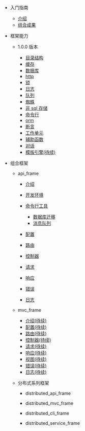 - 入门指南

  - [介绍](intro.md)
  - [组合成果](combined_frame.md)

- 框架能力

  - 1.0.0 版本

    - [目录结构](frame/1.0.0/directory.md)
    - [缓存](frame/1.0.0/cache.md)
    - [数据库](frame/1.0.0/database.md)
    - [http](frame/1.0.0/http.md)
    - [锁](frame/1.0.0/lock.md)
    - [日志](frame/1.0.0/log.md)
    - [队列](frame/1.0.0/queue.md)
    - [蜘蛛](frame/1.0.0/spider.md)
    - [非 sql 存储](frame/1.0.0/storage.md)
    - [命令行](frame/1.0.0/command.md)
    - [orm](frame/1.0.0/orm.md)
    - [断言](frame/1.0.0/otherwise.md)
    - [工作单元](frame/1.0.0/unitofwork.md)
    - [辅助函数](frame/1.0.0/function.md)
    - [对话](frame/1.0.0/dialogue.md)
    - [模版引擎(待续)](frame/1.0.0/view_compiler.md)

- 组合框架

  - api_frame

    - [介绍](api_frame/intro.md)
    - [开发环境](api_frame/environment.md)
    - [命令行工具](api_frame/command.md)

      - [数据库迁移](api_frame/command/migrate.md)
      - [消息队列](api_frame/command/queue.md)
    
    - [配置](api_frame/config.md)
    - [路由](api_frame/router.md)
    - [控制器](api_frame/controller.md)
    - [请求](api_frame/request.md)
    - [响应](api_frame/response.md)
    - [错误](api_frame/error.md)
    - [日志](api_frame/log.md)

  - mvc_frame

    - [介绍(待续)](mvc_frame/intro.md)
    - [配置(待续)](mvc_frame/config.md)
    - [路由(待续)](mvc_frame/router.md)
    - [控制器(待续)](mvc_frame/controller.md)
    - [请求(待续)](mvc_frame/request.md)
    - [响应(待续)](mvc_frame/response.md)
    - [视图(待续)](mvc_frame/view.md)
    - [错误(待续)](mvc_frame/error.md)
    - [日志(待续)](mvc_frame/log.md)

  - 分布式系列框架

    - distributed_api_frame

    - distributed_mvc_frame

    - distributed_cli_frame

    - distributed_service_frame
